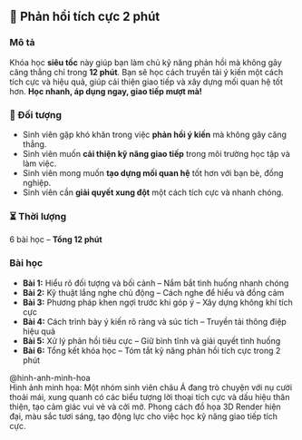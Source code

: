 ## 📌 Phản hồi tích cực 2 phút

### Mô tả  
Khóa học **siêu tốc** này giúp bạn làm chủ kỹ năng phản hồi mà không gây căng thẳng chỉ trong **12 phút**. Bạn sẽ học cách truyền tải ý kiến một cách tích cực và hiệu quả, giúp cải thiện giao tiếp và xây dựng mối quan hệ tốt hơn. **Học nhanh, áp dụng ngay, giao tiếp mượt mà!**

### 🎯 Đối tượng  
- Sinh viên gặp khó khăn trong việc **phản hồi ý kiến** mà không gây căng thẳng.
- Sinh viên muốn **cải thiện kỹ năng giao tiếp** trong môi trường học tập và làm việc.
- Sinh viên mong muốn **tạo dựng mối quan hệ** tốt hơn với bạn bè, đồng nghiệp.
- Sinh viên cần **giải quyết xung đột** một cách tích cực và nhanh chóng.

### ⏳ Thời lượng  
6 bài học – **Tổng 12 phút**

### Bài học  
- **Bài 1:** Hiểu rõ đối tượng và bối cảnh – Nắm bắt tình huống nhanh chóng
- **Bài 2:** Kỹ thuật lắng nghe chủ động – Cách nghe để hiểu và đồng cảm
- **Bài 3:** Phương pháp khen ngợi trước khi góp ý – Xây dựng không khí tích cực
- **Bài 4:** Cách trình bày ý kiến rõ ràng và súc tích – Truyền tải thông điệp hiệu quả
- **Bài 5:** Xử lý phản hồi tiêu cực – Giữ bình tĩnh và giải quyết tình huống
- **Bài 6:** Tổng kết khóa học – Tóm tắt kỹ năng phản hồi tích cực trong 2 phút

@hinh-anh-minh-hoa  
Hình ảnh minh họa: Một nhóm sinh viên châu Á đang trò chuyện với nụ cười thoải mái, xung quanh có các biểu tượng lời thoại tích cực và dấu hiệu thân thiện, tạo cảm giác vui vẻ và cởi mở. Phong cách đồ họa 3D Render hiện đại, màu sắc tươi sáng, tạo động lực cho việc học kỹ năng giao tiếp tích cực.